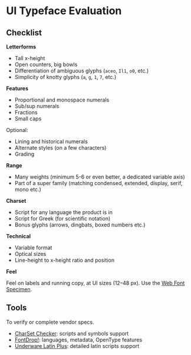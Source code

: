 # UI Typeface Evaluation

<!--BREAK-->

## Checklist

<!-- What to look for when evaluating/reviewing UI typefaces. -->

**Letterforms**

- Tall x-height
- Open counters, big bowls
- Differentiation of ambiguous glyphs (`aceo`, `Il1`, `o0`, etc.)
- Simplicity of knotty glyphs (`a`, `g`, `1`, `7`, etc.)

**Features**

- Proportional and monospace numerals
- Sub/sup numerals
- Fractions
- Small caps

Optional:

- Lining and historical numerals
- Alternate styles (on a few characters)
- Grading

**Range**

- Many weights (minimum 5-6 or even better, a dedicated variable axis)
- Part of a super family (matching condensed, extended, display, serif, mono etc.)

**Charset**

- Script for any language the product is in
- Script for Greek (for scientific notation)
- Bonus glyphs (arrows, dingbats, boxed numbers etc.)

**Technical**

- Variable format
- Optical sizes
- Line-height to x-height ratio and position

**Feel**

Feel on labels and running copy, at UI sizes (12–48 px).
Use the [Web Font Specimen](http://webfontspecimen.com/).

<!-- build own specimen; possibly in several sections: 1 for feel, 1 for all the attributes -->

<!--
<https://www.typography.com/blog/text-for-proofing-fonts>
<http://lthscomputerart2.weebly.com/type-specimen-poster-design.html>
-->

## Tools

To verify or complete vendor specs.

- [CharSet Checker](https://www.alphabet-type.com/tools/charset-checker/): scripts and symbols support
- [FontDrop!](https://fontdrop.info/): languages, metadata, OpenType features
- [Underware Latin Plus](https://www.underware.nl/latin_plus/validate/): detailed latin scripts support

